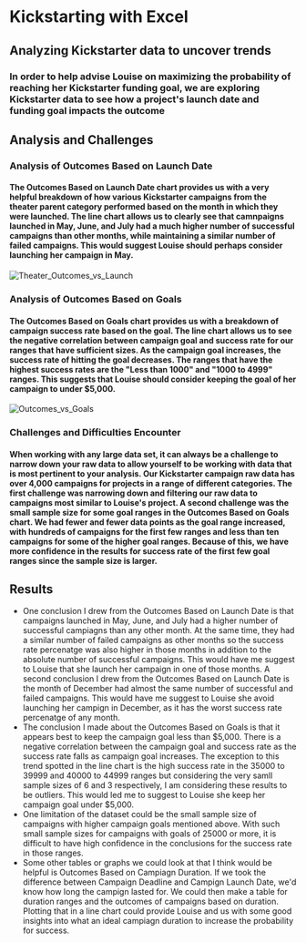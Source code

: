 # Kickstarting with Excel

## Analyzing Kickstarter data to uncover trends

### In order to help advise Louise on maximizing the probability of reaching her Kickstarter funding goal, we are exploring Kickstarter data to see how a project's launch date and funding goal impacts the outcome

## Analysis and Challenges

### Analysis of Outcomes Based on Launch Date

#### The Outcomes Based on Launch Date chart provides us with a very helpful breakdown of how various Kickstarter campaigns from the theater parent category performed based on the month in which they were launched. The line chart allows us to clearly see that camnpaigns launched in May, June, and July had a much higher number of successful campaigns than other months, while maintaining a similar number of failed campaigns. This would suggest Louise should perhaps consider launching her campaign in May.
![Theater_Outcomes_vs_Launch](https://user-images.githubusercontent.com/82119497/116020308-0813bc80-a614-11eb-9b1f-d91d2fb8b9bd.png)

### Analysis of Outcomes Based on Goals

#### The Outcomes Based on Goals chart provides us with a breakdown of campaign success rate based on the goal. The line chart allows us to see the negative correlation between campaign goal and success rate for our ranges that have sufficient sizes. As the campaign goal increases, the success rate of hitting the goal decreases. The ranges that have the highest success rates are the "Less than 1000" and "1000 to 4999" ranges. This suggests that Louise should consider keeping the goal of her campaign to under $5,000.
![Outcomes_vs_Goals](https://user-images.githubusercontent.com/82119497/116020689-d51df880-a614-11eb-93b4-eefc8f2e33bd.png)

### Challenges and Difficulties Encounter

#### When working with any large data set, it can always be a challenge to narrow down your raw data to allow yourself to be working with data that is most pertinent to your analysis. Our Kickstarter campaign raw data has over 4,000 campaigns for projects in a range of different categories. The first challenge was narrowing down and filtering our raw data to campaigns most similar to Louise's project. A second challenge was the small sample size for some goal ranges in the Outcomes Based on Goals chart. We had fewer and fewer data points as the goal range increased, with hundreds of campaigns for the first few ranges and less than ten campaigns for some of the higher goal ranges. Because of this, we have more confidence in the results for success rate of the first few goal ranges since the sample size is larger.

## Results

- One conclusion I drew from the Outcomes Based on Launch Date is that campaigns launched in May, June, and July had a higher number of successful campiagns than any other month. At the same time, they had a similar number of failed campaigns as other months so the success rate percenatge was also higher in those months in addition to the absolute number of successful campaigns. This would have me suggest to Louise that she launch her campaign in one of those months. A second conclusion I drew from the Outcomes Based on Launch Date is the month of December had almost the same number of successful and failed campaigns. This would have me suggest to Louise she avoid launching her campign in December, as it has the worst success rate percenatge of any month.
- The conclusion I made about the Outcomes Based on Goals is that it appears best to keep the campaign goal less than $5,000. There is a negative correlation between the campaign goal and success rate as the success rate falls as campaign goal increases. The exception to this trend spotted in the line chart is the high success rate in the 35000 to 39999 and 40000 to 44999 ranges but considering the very samll sample sizes of 6 and 3 respectively, I am considering these results to be outliers. This would led me to suggest to Louise she keep her campaign goal under $5,000.
- One limitation of the dataset could be the small sample size of campaigns with higher campaign goals mentioned above. With such small sample sizes for campaigns with goals of 25000 or more, it is difficult to have high confidence in the conclusions for the success rate in those ranges. 
- Some other tables or graphs we could look at that I think would be helpful is Outcomes Based on Campiagn Duration. If we took the difference between Campaign Deadline and Campign Launch Date, we'd know how long the campign lasted for. We could then make a table for duration ranges and the outcomes of campaigns based on duration. Plotting that in a line chart could provide Louise and us with some good insights into what an ideal campiagn duration to increase the probability for success.
